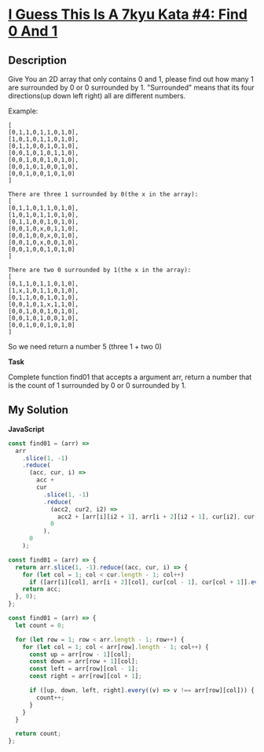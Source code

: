 # [I Guess This Is A 7kyu Kata #4: Find 0 And 1](https://www.codewars.com/kata/57d237f25dc38ede6e00026b)

## Description

Give You an 2D array that only contains 0 and 1, please find out how many 1 are surrounded by 0 or 0 surrounded by 1. "Surrounded" means that its four directions(up down left right) all are different numbers.

Example:

```
[
[0,1,1,0,1,1,0,1,0],
[1,0,1,0,1,1,0,1,0],
[0,1,1,0,0,1,0,1,0],
[0,0,1,0,1,0,1,1,0],
[0,0,1,0,0,1,0,1,0],
[0,0,1,0,1,0,0,1,0],
[0,0,1,0,0,1,0,1,0]
]

There are three 1 surrounded by 0(the x in the array):
[
[0,1,1,0,1,1,0,1,0],
[1,0,1,0,1,1,0,1,0],
[0,1,1,0,0,1,0,1,0],
[0,0,1,0,x,0,1,1,0],
[0,0,1,0,0,x,0,1,0],
[0,0,1,0,x,0,0,1,0],
[0,0,1,0,0,1,0,1,0]
]

There are two 0 surrounded by 1(the x in the array):
[
[0,1,1,0,1,1,0,1,0],
[1,x,1,0,1,1,0,1,0],
[0,1,1,0,0,1,0,1,0],
[0,0,1,0,1,x,1,1,0],
[0,0,1,0,0,1,0,1,0],
[0,0,1,0,1,0,0,1,0],
[0,0,1,0,0,1,0,1,0]
]
```

So we need return a number 5 (three 1 + two 0)

**Task**

Complete function find01 that accepts a argument arr, return a number that is the count of 1 surrounded by 0 or 0 surrounded by 1.

## My Solution

**JavaScript**

```js
const find01 = (arr) =>
  arr
    .slice(1, -1)
    .reduce(
      (acc, cur, i) =>
        acc +
        cur
          .slice(1, -1)
          .reduce(
            (acc2, cur2, i2) =>
              acc2 + [arr[i][i2 + 1], arr[i + 2][i2 + 1], cur[i2], cur[i2 + 2]].every((v) => v !== cur2),
            0
          ),
      0
    );
```

```js
const find01 = (arr) => {
  return arr.slice(1, -1).reduce((acc, cur, i) => {
    for (let col = 1; col < cur.length - 1; col++)
      if ([arr[i][col], arr[i + 2][col], cur[col - 1], cur[col + 1]].every((v) => v !== cur[col])) acc++;
    return acc;
  }, 0);
};
```

```js
const find01 = (arr) => {
  let count = 0;

  for (let row = 1; row < arr.length - 1; row++) {
    for (let col = 1; col < arr[row].length - 1; col++) {
      const up = arr[row - 1][col];
      const down = arr[row + 1][col];
      const left = arr[row][col - 1];
      const right = arr[row][col + 1];

      if ([up, down, left, right].every((v) => v !== arr[row][col])) {
        count++;
      }
    }
  }

  return count;
};
```